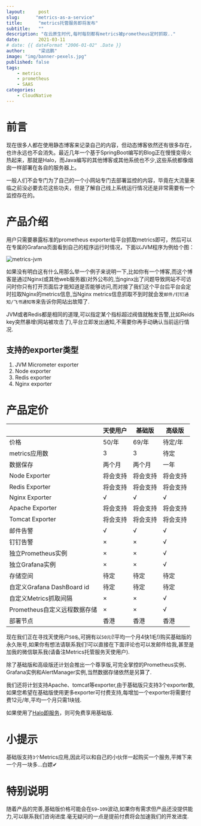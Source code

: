 ```yaml
---
layout:     post 
slug:      "metrics-as-a-service"
title:      "metrics托管服务即将发布"
subtitle:   ""
description: "在云原生时代,每时每刻都有metrics被prometheus定时抓取.."
date:       2021-03-11
# date: {{ dateFormat "2006-01-02" .Date }}
author:     "梁远鹏"
image: "img/banner-pexels.jpg"
published: false
tags:
    - metrics
    - prometheus
    - SAAS
categories: 
    - CloudNative
---  
```


# 前言  

现在很多人都在使用静态博客来记录自己的内容，但动态博客依然还有很多存在，也许永远也不会消失。最近几年一个基于SpringBoot编写的Blog正在慢慢变得火热起来，那就是Halo，而Java编写的其他博客或其他系统也不少,这些系统都像烟囱一样部署在各自的服务器上。  

一般人们不会专门为了自己的一个小网站专门去部署监控的内容，毕竟在大流量来临之前没必要去花这些功夫，但是了解自己线上系统运行情况还是非常需要有一个监控存在的。  

#  产品介绍  

用户只需要暴露标准的prometheus exporter给平台抓取metrics即可，然后可以在专属的Grafana页面看到自己的程序运行时情况，下面以JVM程序为例给个图：   

![metrics-jvm](https://res.cloudinary.com/lyp/image/upload/v1615419259/hugo/blog.github.io/saas/prometheus/metrics-jvm.png)  

如果没有明白这有什么用那么举一个例子来说明一下,比如你有一个博客,而这个博客是通过Nginx(或其他web服务器)对外公布的,当nginx出了问题导致网站不可访问时你只有打开页面后才能知道是否能够访问,而对接了我们这个平台后平台会定时拉取Nginx的metrics信息,当Nginx metrics信息抓取不到时就会发`邮件/钉钉通知/飞书通知等`来告诉你网站出故障了.  

JVM或者Redis都是相同的道理,可以指定某个指标超过阀值就触发告警,比如Reids key突然暴增(网站被攻击了),平台立即发出通知,不需要你再手动确认当前运行情况.

## 支持的exporter类型  

1. JVM Micrometer exporter
2. Node exporter  
3. Redis exporter  
4. Nginx exporter  

#  产品定价   


|  |  天使用户|  基础版   | 高级版  |
|  ----|  ----|  ----  | ----  |
| 价格 | 50/年| 69/年  | 待定/年 |
| metrics应用数 | 3| 3  | 待定 |
| 数据保存 | 两个月| 两个月  | 一年 |
| Node Exporter | 将会支持| 将会支持  | 将会支持 |
| Redis Exporter | 将会支持| 将会支持  | 将会支持 |
| Nginx Exporter | √| √  | √ |
| Apache Exporter | 将会支持| 将会支持  | 将会支持 |
| Tomcat Exporter | 将会支持| 将会支持  | 将会支持 |
| 邮件告警 | √| √ | √ |
| 钉钉告警 | ×| ×  | √ |
|独立Prometheus实例 | ×| × | √ |
|独立Grafana实例 | ×| × | √ |
|存储空间 | 待定| 待定 | 待定 |
|自定义Grafana DashBoard id | 待定| 待定 | 待定 |
|自定义Metrics抓取间隔 | ×| × | √ |
|Prometheus自定义远程数据存储 | ×| × | √ |
|部署节点 | 香港| 香港 | 香港 |    


现在我们正在寻找天使用户`50名`,可拥有以`50元`(!平均一个月4快1毛!)购买基础版的永久账号,如果你有想法请联系我们!可以直接在下面评论也可以发邮件给我,甚至是加我的微信联系我(请备注Metrics托管服务天使用户).  

除了基础版和高级版还计划会推出一个尊享版,可完全掌控的Prometheus实例、Grafana实例和AlertManager实例,当然数据存储依然是另算了.  

我们还将计划支持Apache、tomcat等exporter,由于基础版只支持3个exporter数,如果您希望在基础版使用更多exporter可付费支持,每增加一个exporter将需要付费12元/年,平均一个月只需1块钱.

如果使用了[Halo即服务](https://liangyuanpeng.com/post/halo-as-a-service/)，则可免费享用基础版.


# 小提示  
基础版支持`3个`Metrics应用,因此可以和自己的小伙伴一起购买一个服务,平摊下来一个月一块多…白嫖✔

# 特别说明  

随着产品的完善,基础版价格可能会在`69~109`波动,如果你有需求但产品还没提供能力,可以联系我们咨询进度.毫无疑问的一点是提前付费将会加速我们的开发进度.  

